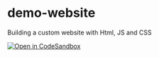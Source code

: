 # demo-website

Building a custom website with Html, JS and CSS

[![Open in CodeSandbox](https://img.shields.io/badge/Open%20in-CodeSandbox-blue?style=flat-square&logo=codesandbox)](https://githubbox.com/FreddMai/demo-website)
